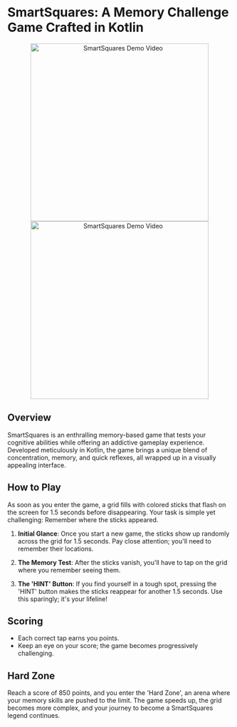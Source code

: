 # SmartSquares: A Memory Challenge Game Crafted in Kotlin

<p align="center">
  <a href="https://www.youtube.com/watch?v=5eC9Ie7wXlM">
    <img height="400" src="https://www.eliseinicolae.com/images/SmartSquares.png" alt="SmartSquares Demo Video">
    <img height="400" src="https://www.eliseinicolae.com/images/SmartSquares-info.png" alt="SmartSquares Demo Video">
  </a>
</p>

## Overview

SmartSquares is an enthralling memory-based game that tests your cognitive abilities while offering an addictive gameplay experience. Developed meticulously in Kotlin, the game brings a unique blend of concentration, memory, and quick reflexes, all wrapped up in a visually appealing interface.

## How to Play

As soon as you enter the game, a grid fills with colored sticks that flash on the screen for 1.5 seconds before disappearing. Your task is simple yet challenging: Remember where the sticks appeared.

1. **Initial Glance**: Once you start a new game, the sticks show up randomly across the grid for 1.5 seconds. Pay close attention; you'll need to remember their locations.
  
2. **The Memory Test**: After the sticks vanish, you'll have to tap on the grid where you remember seeing them.

3. **The 'HINT' Button**: If you find yourself in a tough spot, pressing the 'HINT' button makes the sticks reappear for another 1.5 seconds. Use this sparingly; it's your lifeline!

## Scoring

- Each correct tap earns you points.
- Keep an eye on your score; the game becomes progressively challenging.

## Hard Zone

Reach a score of 850 points, and you enter the 'Hard Zone', an arena where your memory skills are pushed to the limit. The game speeds up, the grid becomes more complex, and your journey to become a SmartSquares legend continues.
